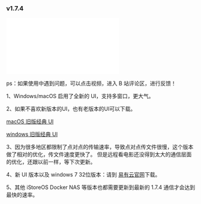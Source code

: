 ### v1.7.4

<iframe src="//player.bilibili.com/player.html?isOutside=true&aid=114845798172802&bvid=BV1mDuwzbEhB&cid=31016617715&p=1&autoplay=0" scrolling="no" border="0" frameborder="no" framespacing="0" allowfullscreen="true"></iframe>

ps：如果使用中遇到问题，可以点击视频，进入 B 站评论区，进行反馈！

1、Windows/macOS 启用了全新的 UI，支持多窗口，更大气。

2、如果不喜欢新版本的UI，也有老版本的UI可以下载。

[macOS 旧版经典 UI](https://fw0.koolcenter.com/binary/LinkEase/Client/LinkEase-20250707.dmg)

[windows 旧版经典 UI](https://fw0.koolcenter.com/binary/LinkEase/Client/LinkEaseSetup-20250707.exe)

3、因为很多地区都限制了点对点的传输速率，导致点对点传文件很慢，这个版本做了相对的优化，传文件速度更快了。
但是远程看电影还没得到太大的通信层面的优化，还跟以前一样，等下次更新。

4、新 UI 版本以及 windows 7 32位版本：请到 [易有云官网](https://www.linkease.com/download/)下载。

5、其他 iStoreOS Docker NAS 等版本也都需要更新到最新的 1.7.4 通信才会达到最快的速率。

